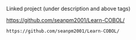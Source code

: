 
Linked project (under description and above tags)

https://github.com/seanpm2001/Learn-COBOL/

```
https://github.com/seanpm2001/Learn-COBOL/
```
